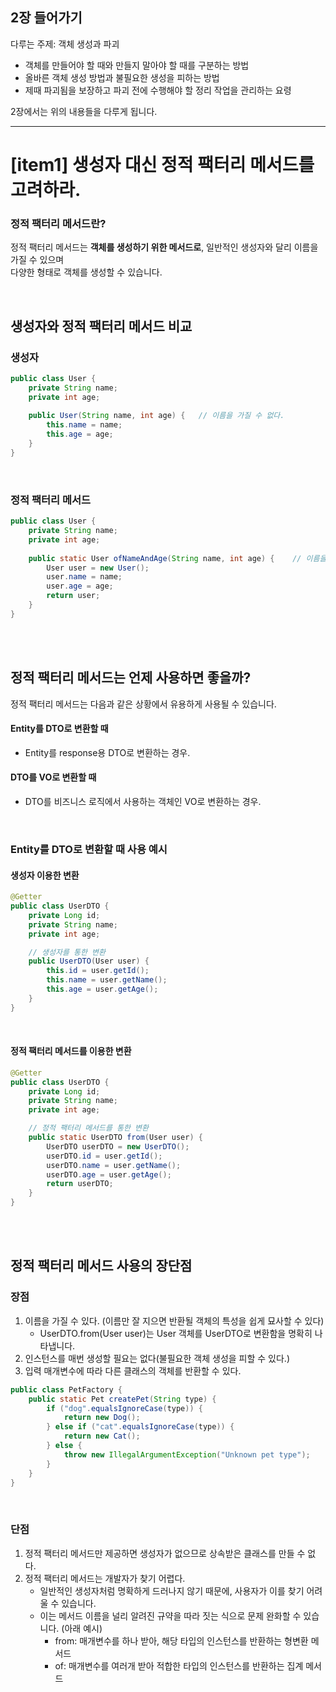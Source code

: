 ## 2장 들어가기

다루는 주제: 객체 생성과 파괴

- 객체를 만들어야 할 때와 만들지 말아야 할 때를 구분하는 방법
- 올바른 객체 생성 방법과 불필요한 생성을 피하는 방법
- 제때 파괴됨을 보장하고 파괴 전에 수행해야 할 정리 작업을 관리하는 요령

2장에서는 위의 내용들을 다루게 됩니다.

---

# [item1] 생성자 대신 정적 팩터리 메서드를 고려하라.

### 정적 팩터리 메서드란?
정적 팩터리 메서드는 **객체를 생성하기 위한 메서드로**, 일반적인 생성자와 달리 이름을 가질 수 있으며 <br/>
다양한 형태로 객체를 생성할 수 있습니다.

<br/>

## 생성자와 정적 팩터리 메서드 비교

### 생성자

```java
public class User {
    private String name;
    private int age;
    
    public User(String name, int age) {   // 이름을 가질 수 없다.
        this.name = name;
        this.age = age;
    }
}
```
<br/>

### 정적 팩터리 메서드

```java
public class User {
    private String name;
    private int age;
    
    public static User ofNameAndAge(String name, int age) {    // 이름을 가질 수 있다.
        User user = new User();
        user.name = name;
        user.age = age;
        return user;
    }
}
```
<br/><br/>

## 정적 팩터리 메서드는 언제 사용하면 좋을까?

정적 팩터리 메서드는 다음과 같은 상황에서 유용하게 사용될 수 있습니다.

#### Entity를 DTO로 변환할 때
- Entity를 response용 DTO로 변환하는 경우.

#### DTO를 VO로 변환할 때
- DTO를 비즈니스 로직에서 사용하는 객체인 VO로 변환하는 경우.

<br/>

### Entity를 DTO로 변환할 때 사용 예시

#### 생성자 이용한 변환
```java
@Getter
public class UserDTO {
    private Long id;
    private String name;
    private int age;

    // 생성자를 통한 변환
    public UserDTO(User user) {
        this.id = user.getId();
        this.name = user.getName();
        this.age = user.getAge();
    }
}
```
<br/>

#### 정적 팩터리 메서드를 이용한 변환
```java
@Getter
public class UserDTO {
    private Long id;
    private String name;
    private int age;

    // 정적 팩터리 메서드를 통한 변환
    public static UserDTO from(User user) {
        UserDTO userDTO = new UserDTO();
        userDTO.id = user.getId();
        userDTO.name = user.getName();
        userDTO.age = user.getAge();
        return userDTO;
    }
}
```
<br/><br/>

## 정적 팩터리 메서드 사용의 장단점

### 장점
1. 이름을 가질 수 있다. (이름만 잘 지으면 반환될 객체의 특성을 쉽게 묘사할 수 있다) <br/>
    - UserDTO.from(User user)는 User 객체를 UserDTO로 변환함을 명확히 나타냅니다.
2. 인스턴스를 매번 생성할 필요는 없다(불필요한 객체 생성을 피할 수 있다.)
3. 입력 매개변수에 따라 다른 클래스의 객체를 반환할 수 있다.
```java
public class PetFactory { 
    public static Pet createPet(String type) {
        if ("dog".equalsIgnoreCase(type)) {
            return new Dog();
        } else if ("cat".equalsIgnoreCase(type)) {
            return new Cat();
        } else {
            throw new IllegalArgumentException("Unknown pet type");
        }
    }
}
```
<br/>

### 단점
1. 정적 팩터리 메서드만 제공하면 생성자가 없으므로 상속받은 클래스를 만들 수 없다.
2. 정적 팩터리 메서드는 개발자가 찾기 어렵다.<br/>
    - 일반적인 생성자처럼 명확하게 드러나지 않기 때문에, 사용자가 이를 찾기 어려울 수 있습니다.
    - 이는 메서드 이름을 널리 알려진 규약을 따라 짓는 식으로 문제 완화할 수 있습니다. (아래 예시)
        - from: 매개변수를 하나 받아, 해당 타입의 인스턴스를 반환하는 형변환 메서드
        - of: 매개변수를 여러개 받아 적합한 타입의 인스턴스를 반환하는 집계 메서드
